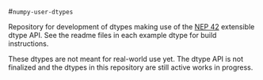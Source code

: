 #`numpy-user-dtypes`

Repository for development of dtypes making use of the [NEP
42](https://numpy.org/neps/nep-0042-new-dtypes.html) extensible dtype API. See
the readme files in each example dtype for build instructions.

These dtypes are not meant for real-world use yet. The dtype API is not
finalized and the dtypes in this repository are still active works in progress.
